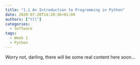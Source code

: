 ```yaml
---
title: "1.1 An Introduction to Programming in Python"
date: 2020-07-20T14:20:36+01:00
authors: ["tll"]
categories:
  - Software
tags:
  - Week 1
  - Python
---
```


Worry not, darling, there will be some real content here soon...